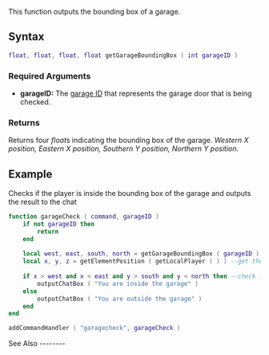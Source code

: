 This function outputs the bounding box of a garage.

Syntax
------

``` lua
float, float, float, float getGarageBoundingBox ( int garageID )
```

### Required Arguments

-   **garageID:** The [garage ID](/Garage.md "wikilink") that represents the garage door that is being checked.

### Returns

Returns four *float*s indicating the bounding box of the garage. *Western X position, Eastern X position, Southern Y position, Northern Y position.*

Example
-------

<section name="Client" class="client" show="true">
Checks if the player is inside the bounding box of the garage and outputs the result to the chat

``` lua
function garageCheck ( command, garageID )
    if not garageID then
        return
    end
    
    local west, east, south, north = getGarageBoundingBox ( garageID ) --get the bounding box of the specified garage
    local x, y, z = getElementPosition ( getLocalPlayer ( ) ) --get the position of the player
    
    if x > west and x < east and y > south and y < north then --check if the player is inside the bounding box
        outputChatBox ( "You are inside the garage" )
    else
        outputChatBox ( "You are outside the garage" )
    end
end

addCommandHandler ( "garagecheck", garageCheck )
```

</section>
See Also
--------
